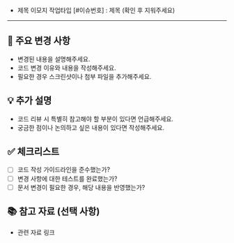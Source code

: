 - 제목
이모지 작업타입 [#이슈번호] : 제목
(확인 후 지워주세요)

---

## 🚀 주요 변경 사항

* 변경된 내용을 설명해주세요.
* 코드 변경 이유와 내용을 작성해주세요.
* 필요한 경우 스크린샷이나 첨부 파일을 추가해주세요.

## 💡 추가 설명

* 코드 리뷰 시 특별히 참고해야 할 부분이 있다면 언급해주세요.
* 궁금한 점이나 논의하고 싶은 내용이 있다면 작성해주세요.

## ✅ 체크리스트

* [ ] 코드 작성 가이드라인을 준수했는가?
* [ ] 변경 사항에 대한 테스트를 완료했는가?
* [ ] 문서 변경이 필요한 경우, 해당 내용을 반영했는가?

## 📚 참고 자료 (선택 사항)

* 관련 자료 링크

